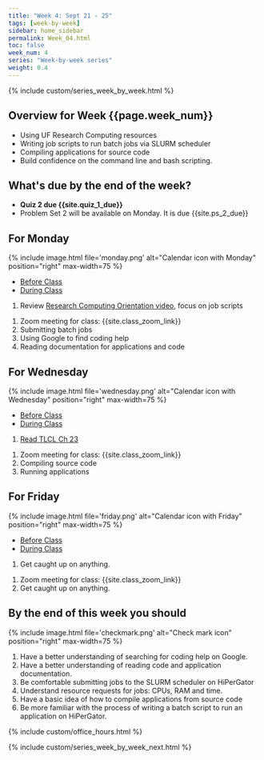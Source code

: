 ```yaml
---
title: "Week 4: Sept 21 - 25"
tags: [week-by-week]
sidebar: home_sidebar
permalink: Week_04.html
toc: false
week_num: 4
series: "Week-by-week series"
weight: 0.4
---
```


{% include custom/series_week_by_week.html %}

## Overview for Week {{page.week_num}}

* Using UF Research Computing resources
* Writing job scripts to run batch jobs via SLURM scheduler
* Compiling applications for source code
* Build confidence on the command line and bash scripting.

## What's due by the end of the week?

* **Quiz 2 due {{site.quiz_1_due}}**
* Problem Set 2 will be available on Monday. It is due {{site.ps_2_due}}

## For Monday

{% include image.html file='monday.png' alt="Calendar icon with Monday" position="right" max-width=75 %}

<ul id="MondayTabs" class="nav nav-tabs">
    <li class="active"><a href="#MonBefore" data-toggle="tab">Before Class</a></li>
    <li><a href="#MonDuring" data-toggle="tab">During Class</a></li>
</ul>
<div class="tab-content">
    <div role="tabpanel" class="tab-pane active" id="MonBefore">
        <ol>
          <li>Review <a href="https://training.it.ufl.edu/training/items/orientation-materials-for-courses-using-rc.html">Research Computing Orientation video</a>, focus on job scripts</li>
        </ol>
    </div>
    <div role="tabpanel" class="tab-pane" id="MonDuring">
        <ol>
          <li>Zoom meeting for class: {{site.class_zoom_link}}</li>
          <li>Submitting batch jobs</li>
          <li>Using Google to find coding help</li>
          <li>Reading documentation for applications and code</li>
        </ol>
    </div>
</div>

## For Wednesday

{% include image.html file='wednesday.png' alt="Calendar icon with Wednesday" position="right" max-width=75 %}

<ul id="WednesdayTabs" class="nav nav-tabs">
    <li class="active"><a href="#WedBefore" data-toggle="tab">Before Class</a></li>
    <li><a href="#WedDuring" data-toggle="tab">During Class</a></li>
</ul>
<div class="tab-content">
    <div role="tabpanel" class="tab-pane active" id="WedBefore">
        <ol>
          <li><a href="TLCL_6.html">Read TLCL Ch 23</a></li>
        </ol>
    </div>
    <div role="tabpanel" class="tab-pane" id="WedDuring">
        <ol>
          <li>Zoom meeting for class: {{site.class_zoom_link}}</li>
          <li>Compiling source code</li>
          <li>Running applications</li>
        </ol>
    </div>
</div>

## For Friday

{% include image.html file='friday.png' alt="Calendar icon with Friday" position="right" max-width=75 %}

<ul id="FridayTabs" class="nav nav-tabs">
    <li class="active"><a href="#FriBefore" data-toggle="tab">Before Class</a></li>
    <li><a href="#FriDuring" data-toggle="tab">During Class</a></li>
</ul>
<div class="tab-content">
    <div role="tabpanel" class="tab-pane active" id="FriBefore">
        <ol>
          <li>Get caught up on anything.</li>
        </ol>
    </div>
    <div role="tabpanel" class="tab-pane" id="FriDuring">
        <ol>
          <li>Zoom meeting for class: {{site.class_zoom_link}}</li>
          <li>Get caught up on anything.</li>
        </ol>
    </div>
</div>

## By the end of this week you should

{% include image.html file='checkmark.png' alt="Check mark icon" position="right" max-width=75 %}

1. Have a better understanding of searching for coding help on Google.
1. Have a better understanding of reading code and application documentation.
1. Be comfortable submitting jobs to the SLURM scheduler on HiPerGator
1. Understand resource requests for jobs: CPUs, RAM and time.
1. Have a basic idea of how to compile applications from source code
1. Be more familiar with the process of writing a batch script to run an application on HiPerGator.

{% include custom/office_hours.html %}

{% include custom/series_week_by_week_next.html %}